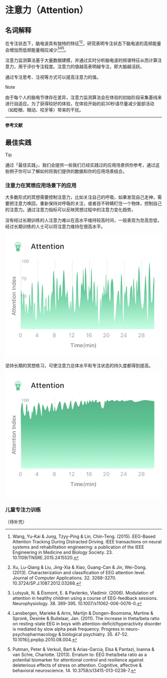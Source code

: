 # 注意力（Attention）

## 名词解释
在专注状态下，脑电波具有独特的特征[^1][^2]，研究表明专注状态下脑电波的高频能量会增加而低频能量相应减少[^3][^4][^5]。

注意力监测算法基于大量数据建模，并通过实时分析脑电波的频谱特征从而计算注意力，用于评价专注程度。注意力的值越高表明越专注，即大脑越活跃。

通过专注思考、注视等方式可以提高注意力的值。

> [!NOTE]
> 由于每个人的脑电节律存在差异，注意力监测算法会在体验的初始阶段采集基线来进行自适应。为了获得较好的体验，在体验开始的前30秒请尽量减少面部活动（如眨眼、眼动、咬牙等）带来的干扰。

---

**参考文献**

[^1]: Wang, Yu-Kai & Jung, Tzyy-Ping & Lin, Chin-Teng. (2015). EEG-Based Attention Tracking During Distracted Driving. IEEE transactions on neural systems and rehabilitation engineering: a publication of the IEEE Engineering in Medicine and Biology Society. 23. 10.1109/TNSRE.2015.2415520. 
[^2]: Xu, Lu-Qiang & Liu, Jing-Xia & Xiao, Guang-Can & Jin, Wei-Dong. (2013). Characterization and classification of EEG attention level. Journal of Computer Applications. 32. 3268-3270. 10.3724/SP.J.1087.2012.03268. 
[^3]: Lutsyuk, N. & Éismont, E. & Pavlenko, Vladimir. (2006). Modulation of attention in healthy children using a course of EEG-feedback sessions. Neurophysiology. 38. 389-395. 10.1007/s11062-006-0076-0. 
[^4]: Lansbergen, Marieke & Arns, Martijn & Dongen-Boomsma, Martine & Spronk, Desirée & Buitelaar, Jan. (2011). The increase in theta/beta ratio on resting-state EEG in boys with attention-deficit/hyperactivity disorder is mediated by slow alpha peak frequency. Progress in neuro-psychopharmacology & biological psychiatry. 35. 47-52. 10.1016/j.pnpbp.2010.08.004. 
[^5]: Putman, Peter & Verkuil, Bart & Arias-Garcia, Elsa & Pantazi, Ioanna & van Schie, Charlotte. (2013). Erratum to: EEG theta/beta ratio as a potential biomarker for attentional control and resilience against deleterious effects of stress on attention. Cognitive, affective & behavioral neuroscience. 14. 10.3758/s13415-013-0238-7. 

## 最佳实践
> [!TIP]
> 通过「最佳实践」，我们会提供一些我们已经实践过的应用场景供你参考，通过这些例子你可以了解如何将我们提供的数据和你的应用场景结合。

### 注意力在冥想应用场景下的应用
大多数形式的冥想需要控制注意力，比如关注自己的呼吸，如果发现自己走神，需要把注意力唤回，重新保持对呼吸的关注，或者目不转睛盯住一个物体，控制自己的注意力。通过注意力指标可以反映冥想过程中的注意力变化趋势。

没有经过长期训练的人注意力难以在高水平维持较高时间，一般表现为忽高忽低，经过长期训练的人士可以将注意力维持在很高水平。

![未经过长期训练的冥想注意力变化（中等水平，时高时低）](media/%E6%9C%AA%E7%BB%8F%E8%BF%87%E9%95%BF%E6%9C%9F%E8%AE%AD%E7%BB%83%E7%9A%84%E5%86%A5%E6%83%B3%E6%B3%A8%E6%84%8F%E5%8A%9B%E5%8F%98%E5%8C%96%EF%BC%88%E4%B8%AD%E7%AD%89%E6%B0%B4%E5%B9%B3%EF%BC%8C%E6%97%B6%E9%AB%98%E6%97%B6%E4%BD%8E%EF%BC%89.png)



坚持长期的冥想练习，可使注意力总体水平和专注状态的持久度都得到提高。


![经过长期专注训练的冥想注意力变化（持续上升且维持高水平）](media/%E7%BB%8F%E8%BF%87%E9%95%BF%E6%9C%9F%E4%B8%93%E6%B3%A8%E8%AE%AD%E7%BB%83%E7%9A%84%E5%86%A5%E6%83%B3%E6%B3%A8%E6%84%8F%E5%8A%9B%E5%8F%98%E5%8C%96%EF%BC%88%E6%8C%81%E7%BB%AD%E4%B8%8A%E5%8D%87%E4%B8%94%E7%BB%B4%E6%8C%81%E9%AB%98%E6%B0%B4%E5%B9%B3%EF%BC%89.png)


### 儿童专注力训练
（待补充）
